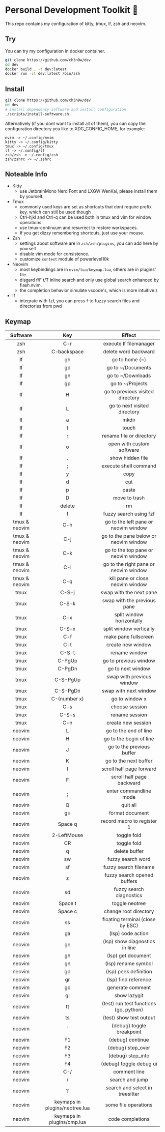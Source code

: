 # Personal Development Toolkit 📡

This repo contains my configuration of kitty, tmux, lf, zsh and neovim.

## Try

You can try my configuration in docker container.

```bash
git clone https://github.com/ch3n9w/dev
cd dev
docker build . -t dev:latest
docker run -it dev:latest /bin/zsh
```

## Install

```bash
git clone https://github.com/ch3n9w/dev
cd dev
# install dependency software and install configuration
./scripts/install-software.sh
```

Alternatively (if you dont want to install all of them), you can copy the configuration directory you like to XDG_CONFIG_HOME, for example:

```
nvim -> ~/.config/nvim
kitty -> ~/.config/kitty
tmux -> ~/.config/tmux
lf -> ~/.config/lf
zsh/zsh -> ~/.config/zsh
zsh/zshrc -> ~/.zshrc
```

## Noteable Info

- Kitty
  - use JetbrainMono Nerd Font and LXGW WenKai, please install them by yourself.
- Tmux
  - commonly used keys are set as shortcuts that dont require prefix key, which can still be used though
  - Ctrl-hjkl and Ctrl-q can be used both in tmux and vim for window operations.
  - use tmux-continuum and resurrect to restore workspaces.
  - If you get dizzy remembering shortcuts, just use your mouse.
- Zsh
  - settings about software are in `zsh/zsh/plugins`, you can add here by yourself
  - disable vim mode for consistence.
  - customize `context` module of powerlevel10k
- Neovim
  - most keybindings are in `nvim/lua/keymap.lua`, others are in plugins' file.
  - disgard f/F t/T inline search and only use global search enhanced by flash.nvim.
  - the completion behavior simulate vscode's, which is more intuitive:)
- lf
  - integrate with fzf, you can press `f` to fuzzy search files and directories from pwd

## Keymap

|   Software    |              Key               |                 Effect                 |
| :-----------: | :----------------------------: | :------------------------------------: |
|      zsh      |              C-r               |         execute lf filemanager         |
|      zsh      |          C-backspace           |          delete word backward          |
|      lf       |               gh               |             go to home (~)             |
|      lf       |               gd               |           go to ~/Documents            |
|      lf       |               gn               |           go to ~/Downloads            |
|      lf       |               gp               |            go to ~/Projects            |
|      lf       |               H                |    go to previous visited directory    |
|      lf       |               L                |      go to next visited directory      |
|      lf       |               a                |                 mkdir                  |
|      lf       |               t                |                 touch                  |
|      lf       |               r                |        rename file or directory        |
|      lf       |               o                |       open with custom software        |
|      lf       |               .                |            show hidden file            |
|      lf       |               ;                |         execute shell command          |
|      lf       |               y                |                  copy                  |
|      lf       |               d                |                  cut                   |
|      lf       |               p                |                 paste                  |
|      lf       |               D                |             move to trash              |
|      lf       |             delete             |                   rm                   |
|      lf       |               f                |         fuzzy search using fzf         |
| tmux & neovim |              C-h               |  go to the left pane or neovim window  |
| tmux & neovim |              C-j               | go to the pane below or neovim window  |
| tmux & neovim |              C-k               |  go to the top pane or neovim window   |
| tmux & neovim |              C-l               | go to the right pane or neovim window  |
| tmux & neovim |              C-q               |    kill pane or close neovim window    |
|     tmux      |             C-S-j              |        swap with the next pane         |
|     tmux      |             C-S-k              |      swap with the previous pane       |
|     tmux      |              C-x               |       split window horizontally        |
|     tmux      |             C-S-x              |        split window vertically         |
|     tmux      |              C-f               |          make pane fullscreen          |
|     tmux      |              C-t               |           create new window            |
|     tmux      |             C-S-t              |             rename window              |
|     tmux      |             C-PgUp             |         go to previous window          |
|     tmux      |             C-PgDn             |           go to next window            |
|     tmux      |            C-S-PgUp            |       swap with previous window        |
|     tmux      |            C-S-PgDn            |         swap with next window          |
|     tmux      |          C-(number x)          |             go to window x             |
|     tmux      |              C-s               |             choose session             |
|     tmux      |             C-S-s              |             rename session             |
|     tmux      |              C-n               |           create new session           |
|    neovim     |               L                |         go to the end of line          |
|    neovim     |               H                |        go to the begin of line         |
|    neovim     |               J                |       go to the previous buffer        |
|    neovim     |               K                |         go to the next buffer          |
|    neovim     |               f                |        scroll half page forward        |
|    neovim     |               F                |       scroll half page backward        |
|    neovim     |               ;                |         enter commandline mode         |
|    neovim     |               Q                |                quit all                |
|    neovim     |               g=               |            format document             |
|    neovim     |            Space q             |       record macro to register 1       |
|    neovim     |          2-LeftMouse           |              toggle fold               |
|    neovim     |               CR               |              toggle fold               |
|    neovim     |               q                |             delete buffer              |
|    neovim     |               sw               |           fuzzy search word            |
|    neovim     |               sf               |         fuzzy search filename          |
|    neovim     |               z                |      fuzzy search opened buffers       |
|    neovim     |               sd               |        fuzzy search diagnostics        |
|    neovim     |            Space t             |             toggle neotree             |
|    neovim     |            Space c             |         change root directory          |
|    neovim     |               ss               |    floating terminal (close by ESC)    |
|    neovim     |               ga               |           (lsp) code action            |
|    neovim     |               ge               |     (lsp) show diagnostics in line     |
|    neovim     |               gh               |           (lsp) get document           |
|    neovim     |               gn               |          (lsp) rename symbol           |
|    neovim     |               gd               |         (lsp) peek definition          |
|    neovim     |               gr               |          (lsp) find reference          |
|    neovim     |               go               |            generate comment            |
|    neovim     |               gi               |              show lazygit              |
|    neovim     |               tt               | (test) run test functions (go, python) |
|    neovim     |               ts               |        (test) show test output         |
|    neovim     |               `                |       (debug) toggle breakpoint        |
|    neovim     |               F1               |            (debug) continue            |
|    neovim     |               F2               |           (debug) step_over            |
|    neovim     |               F3               |           (debug) step_into            |
|    neovim     |               F4               |        (debug) toggle debug ui         |
|    neovim     |              C-/               |              comment line              |
|    neovim     |               /                |            search and jump             |
|    neovim     |               ?                |    search and select in treesitter     |
|    neovim     | keymaps in plugins/neotree.lua |          some file operations          |
|    neovim     |   keymaps in plugins/cmp.lua   |            code completions            |
